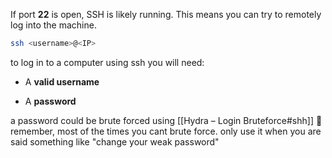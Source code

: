 If port **22** is open, SSH is likely running. This means you can try to remotely log into the machine.
```bash
ssh <username>@<IP>
```
to log in to a computer using ssh you will need:

- A **valid username**
    
- A **password**

a password could be brute forced using [[Hydra – Login Bruteforce#shh]] 
🚨remember, most of the times you cant brute force.
only use it when you are said something like "change your weak password" 

